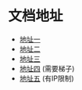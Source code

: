 # 文档地址

- [地址一](https://sonvee.github.io/sv-app-docs/docs-github)
- [地址二](https://sv-app-docs.pages.dev)
- [地址三](https://sv-app-docs-en3rum7u-sonvee.4everland.app)
- [地址四](https://sv-app-docs.vercel.app) (需要梯子)
- [地址五](https://static-mp-74bfcbac-6ba6-4f39-8513-8831390ff75a.next.bspapp.com/docs-uni) (有IP限制)
